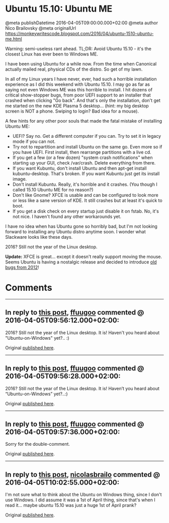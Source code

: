 # Ubuntu 15.10: Ubuntu ME

@meta publishDatetime 2016-04-05T09:00:00.000+02:00
@meta author Nico Brailovsky
@meta originalUrl https://monkeywritescode.blogspot.com/2016/04/ubuntu-1510-ubuntu-me.html

Warning: semi-useless rant ahead. TL;DR: Avoid Ubuntu 15.10 - it's the closest Linux has ever been to Windows ME.

I have been using Ubuntu for a while now. From the time when Canonical actually mailed real, physical CDs of the distro. So get of my lawn.

In all of my Linux years I have never, ever, had such a horrible installation experience as I did this weekend with Ubuntu 15.10. I may go as far as saying not even Windows ME was this horrible to install. I hit dozens of critical show-stopper bugs, from poor UEFI support to an installer that crashed when clicking "Go back". And that's only the installation, don't get me started on the new KDE Plasma 5 desktop... (hint: my big desktop screen is NOT a phone. Swiping to login? Bad idea for a mouse).

A few hints for any other poor souls that made the fatal mistake of installing Ubuntu ME:
* UEFI? Say no. Get a different computer if you can. Try to set it in legacy mode if you can not.
* Try not to repartition and install Ubuntu on the same go. Even more so if you have UEFI. First install, then rearrange partitions with a live cd.
* If you get a few (or a few dozen) "system crash notifications" when starting up your GUI, check /var/crash. Delete everything from there.
* If you want Kubuntu, don't install Ubuntu and then apt-get install kubuntu-desktop. That's broken. If you want Kubuntu just get its install image.
* Don't install Kubuntu. Really, it's horrible and it crashes. (You though I called 15.10 Ubuntu ME for no reason?)
* Don't like Gnome? XFCE is usable and can be configured to look more or less like a sane version of KDE. It still crashes but at least it's quick to boot.
* If you get a disk check on every startup just disable it on fstab. No, it's not nice. I haven't found any other workarounds yet.

I have no idea when has Ubuntu gone so horribly bad, but I'm not looking forward to installing any Ubuntu distro anytime soon. I wonder what Slackware looks like these days.

2016? Still not the year of the Linux desktop.

**Update:** XFCE is great... except it doesn't really support moving the mouse. Seems Ubuntu is having a nostalgic release and decided to introduce [old bugs from 2012](http://askubuntu.com/questions/701119/xfce-drag-and-drop-pointer-stuck-on-some-windows)!


# Comments

---
## In reply to [this post](), [ffuugoo](/blog_md/youfoundadeadlink.md) commented @ 2016-04-05T09:56:12.000+02:00:

 2016? Still not the year of the Linux desktop.
 It is! Haven't you heard about "Ubuntu-on-Windows" yet?.. :)

Original [published here](/blog_md/2016/0405_Ubuntu15.10UbuntuME.md).

---
## In reply to [this post](), [ffuugoo](/blog_md/youfoundadeadlink.md) commented @ 2016-04-05T09:56:28.000+02:00:

 2016? Still not the year of the Linux desktop.
 It is! Haven’t you heard about “Ubuntu-on-Windows” yet?..:)

Original [published here](/blog_md/2016/0405_Ubuntu15.10UbuntuME.md).

---
## In reply to [this post](), [ffuugoo](/blog_md/youfoundadeadlink.md) commented @ 2016-04-05T09:57:36.000+02:00:

Sorry for the double-comment.

Original [published here](/blog_md/2016/0405_Ubuntu15.10UbuntuME.md).

---
## In reply to [this post](), [nicolasbrailo](/blog_md) commented @ 2016-04-05T10:02:55.000+02:00:

I'm not sure what to think about the Ubuntu on Windows thing, since I don't use Windows. I did assume it was a 1st of April thing, since that's when I read it... maybe ubuntu 15.10 was just a huge 1st of April prank?

Original [published here](/blog_md/2016/0405_Ubuntu15.10UbuntuME.md).
